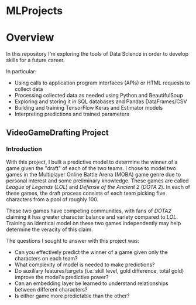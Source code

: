 # MLProjects


# Overview

In this repository I'm exploring the tools of Data Science in order to develop skills for a future career.

In particular:
* Using calls to application program interfaces (APIs) or HTML requests to collect data
* Processing collected data as needed using Python and BeautifulSoup
* Exploring and storing it in SQL databases and Pandas DataFrames/CSV
* Building and training TensorFlow Keras and Estimator models
* Interpreting predictions and trained parameters

## VideoGameDrafting Project
### Introduction
With this project, I built a predictive model to determine the winner of a game given the "draft" of each of the two teams. I chose to model two games in the Multiplayer Online Battle Arena (MOBA) game genre due to personal interest and some preliminary knowledge. These games are called *League of Legends* (*LOL*) and *Defense of the Ancient 2* (*DOTA 2*). In each of these games, the draft process consists of each team picking five characters from a pool of roughly 100. 

These two games have competing communities, with fans of *DOTA2* claiming it has greater character balance and variety compared to *LOL*. Training an identical model on these two games independently may help determine the veracity of this claim.

The questions I sought to answer with this project was:
* Can you effectively predict the winner of a game given only the characters on each team?
* What complexity of model is needed to make predictions?
* Do auxiliary features/targets (i.e. skill level, gold difference, total gold) improve the model's predictive power?
* Can an embedding layer be learned to understand relationships between different characters?
* Is either game more predictable than the other?
